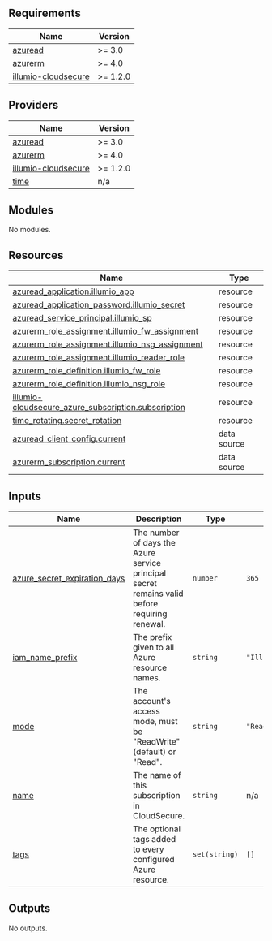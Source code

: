 <!-- BEGIN_TF_DOCS -->
## Requirements

| Name | Version |
|------|---------|
| <a name="requirement_azuread"></a> [azuread](#requirement\_azuread) | >= 3.0 |
| <a name="requirement_azurerm"></a> [azurerm](#requirement\_azurerm) | >= 4.0 |
| <a name="requirement_illumio-cloudsecure"></a> [illumio-cloudsecure](#requirement\_illumio-cloudsecure) | >= 1.2.0 |

## Providers

| Name | Version |
|------|---------|
| <a name="provider_azuread"></a> [azuread](#provider\_azuread) | >= 3.0 |
| <a name="provider_azurerm"></a> [azurerm](#provider\_azurerm) | >= 4.0 |
| <a name="provider_illumio-cloudsecure"></a> [illumio-cloudsecure](#provider\_illumio-cloudsecure) | >= 1.2.0 |
| <a name="provider_time"></a> [time](#provider\_time) | n/a |

## Modules

No modules.

## Resources

| Name | Type |
|------|------|
| [azuread_application.illumio_app](https://registry.terraform.io/providers/hashicorp/azuread/latest/docs/resources/application) | resource |
| [azuread_application_password.illumio_secret](https://registry.terraform.io/providers/hashicorp/azuread/latest/docs/resources/application_password) | resource |
| [azuread_service_principal.illumio_sp](https://registry.terraform.io/providers/hashicorp/azuread/latest/docs/resources/service_principal) | resource |
| [azurerm_role_assignment.illumio_fw_assignment](https://registry.terraform.io/providers/hashicorp/azurerm/latest/docs/resources/role_assignment) | resource |
| [azurerm_role_assignment.illumio_nsg_assignment](https://registry.terraform.io/providers/hashicorp/azurerm/latest/docs/resources/role_assignment) | resource |
| [azurerm_role_assignment.illumio_reader_role](https://registry.terraform.io/providers/hashicorp/azurerm/latest/docs/resources/role_assignment) | resource |
| [azurerm_role_definition.illumio_fw_role](https://registry.terraform.io/providers/hashicorp/azurerm/latest/docs/resources/role_definition) | resource |
| [azurerm_role_definition.illumio_nsg_role](https://registry.terraform.io/providers/hashicorp/azurerm/latest/docs/resources/role_definition) | resource |
| [illumio-cloudsecure_azure_subscription.subscription](https://registry.terraform.io/providers/illumio/illumio-cloudsecure/latest/docs/resources/azure_subscription) | resource |
| [time_rotating.secret_rotation](https://registry.terraform.io/providers/hashicorp/time/latest/docs/resources/rotating) | resource |
| [azuread_client_config.current](https://registry.terraform.io/providers/hashicorp/azuread/latest/docs/data-sources/client_config) | data source |
| [azurerm_subscription.current](https://registry.terraform.io/providers/hashicorp/azurerm/latest/docs/data-sources/subscription) | data source |

## Inputs

| Name | Description | Type | Default | Required |
|------|-------------|------|---------|:--------:|
| <a name="input_azure_secret_expiration_days"></a> [azure\_secret\_expiration\_days](#input\_azure\_secret\_expiration\_days) | The number of days the Azure service principal secret remains valid before requiring renewal. | `number` | `365` | no |
| <a name="input_iam_name_prefix"></a> [iam\_name\_prefix](#input\_iam\_name\_prefix) | The prefix given to all Azure resource names. | `string` | `"IllumioCloudIntegration"` | no |
| <a name="input_mode"></a> [mode](#input\_mode) | The account's access mode, must be "ReadWrite" (default) or "Read". | `string` | `"ReadWrite"` | no |
| <a name="input_name"></a> [name](#input\_name) | The name of this subscription in CloudSecure. | `string` | n/a | yes |
| <a name="input_tags"></a> [tags](#input\_tags) | The optional tags added to every configured Azure resource. | `set(string)` | `[]` | no |

## Outputs

No outputs.
<!-- END_TF_DOCS -->